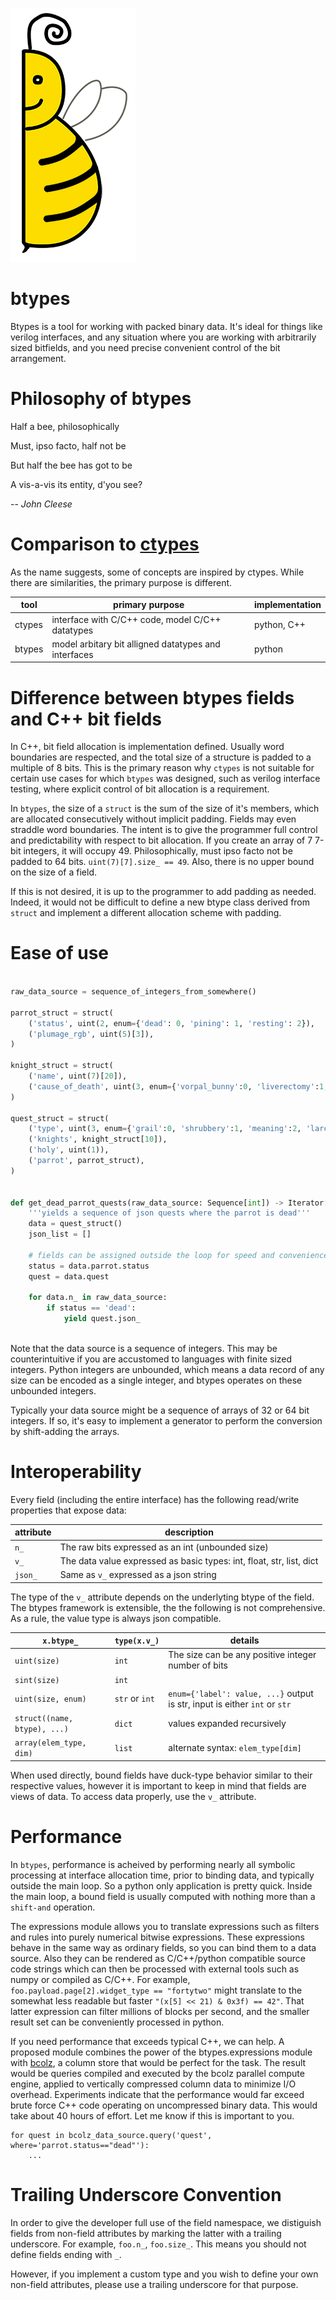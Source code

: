 
![eric half-a-bee](images/b.png)
# btypes

Btypes is a tool for working with packed binary data. It's ideal for things like verilog interfaces, and any situation where you are working with arbitrarily sized bitfields, and you need precise convenient control of the bit arrangement.

# Philosophy of btypes

Half a bee, philosophically

Must, ipso facto, half not be

But half the bee has got to be

A vis-a-vis its entity, d'you see?

-- *John Cleese*

# Comparison to [ctypes](https://docs.python.org/3/library/ctypes.html)

As the name suggests, some of concepts are inspired by ctypes. While there are similarities, the primary purpose is different.

| **tool** | **primary purpose** | **implementation** |
|----|--------|-------|
| ctypes | interface with C/C++ code, model C/C++ datatypes | python, C++ |
| btypes | model arbitary bit alligned datatypes and interfaces | python |


# Difference between btypes fields and C++ bit fields

In C++, bit field allocation is implementation defined. Usually word boundaries are respected, and the total size of a structure is padded to a multiple of 8 bits. This is the primary reason why `ctypes` is not suitable for certain use cases for which `btypes` was designed, such as verilog interface testing, where explicit control of bit allocation is a requirement.

In `btypes`, the size of a `struct` is the sum of the size of it's members, which are allocated consecutively without implicit padding. Fields may even straddle word boundaries. The intent is to give the programmer full control and predictability with respect to bit allocation. If you create an array of 7 7-bit integers, it will occupy 49. Philosophically, must ipso facto not be padded to 64 bits. `uint(7)[7].size_ == 49`. Also, there is no upper bound on the size of a field.

If this is not desired, it is up to the programmer to add padding as needed. Indeed, it would not be difficult to define a new btype class derived from `struct` and implement a different allocation scheme with padding.

# Ease of use

``` python

raw_data_source = sequence_of_integers_from_somewhere()

parrot_struct = struct(
    ('status', uint(2, enum={'dead': 0, 'pining': 1, 'resting': 2}),
    ('plumage_rgb', uint(5)[3]),
) 

knight_struct = struct(
    ('name', uint(7)[20]),
    ('cause_of_death', uint(3, enum={'vorpal_bunny':0, 'liverectomy':1, 'ni':2, 'question':3, 'gourd':4}),
)

quest_struct = struct(
    ('type', uint(3, enum={'grail':0, 'shrubbery':1, 'meaning':2, 'larch':3, 'gourd':4}),
    ('knights', knight_struct[10]),
    ('holy', uint(1)),
    ('parrot', parrot_struct),
)


def get_dead_parrot_quests(raw_data_source: Sequence[int]) -> Iterator[str]:
    '''yields a sequence of json quests where the parrot is dead'''
    data = quest_struct()
    json_list = []
    
    # fields can be assigned outside the loop for speed and convenience
    status = data.parrot.status
    quest = data.quest

    for data.n_ in raw_data_source:
        if status == 'dead':
            yield quest.json_
            
```

Note that the data source is a sequence of integers.
This may be counterintuitive if you are accustomed to languages with finite sized integers.
Python integers are unbounded, which means a data record of any size can be encoded as a single integer, and btypes operates on these unbounded integers.

Typically your data source might be a sequence of arrays of 32 or 64 bit integers.
If so, it's easy to implement a generator to perform the conversion by shift-adding the arrays.

# Interoperability

Every field (including the entire interface) has the following read/write properties that expose data:

| attribute | description |
|--|--|
| `n_` | The raw bits expressed as an int (unbounded size) |
| `v_` | The data value expressed as basic types: int, float, str, list, dict |
| `json_` | Same as `v_` expressed as a json string |

The type of the `v_` attribute depends on the underlyting btype of the field.
The btypes framework is extensible, the the following is not comprehensive.
As a rule, the value type is always json compatible.

| `x.btype_` | `type(x.v_)` | details |
|--|--|--|
| `uint(size)` | `int` | The size can be any positive integer number of bits |
| `sint(size)` | `int` | |
| `uint(size, enum)` | `str` or `int` | `enum={'label': value, ...}` output is str, input is either `int` or `str` 
| `struct((name, btype), ...)` | `dict` | values expanded recursively |
| `array(elem_type, dim)` | `list` | alternate syntax: `elem_type[dim]` |

When used directly, bound fields have duck-type behavior similar to their respective values, however it is important to keep in mind that fields are views of data. To access data properly, use the `v_` attribute.

# Performance

In `btypes`, performance is acheived by performing nearly all symbolic processing at interface allocation time, prior to binding data, and typically outside the main loop. So a python only application is pretty quick. Inside the main loop, a bound field is usually computed with nothing more than a `shift-and` operation.

The expressions module allows you to translate expressions such as filters and rules into purely numerical bitwise expressions. These expressions behave in the same way as ordinary fields, so you can bind them to a data source. Also they can be rendered as C/C++/python compatible source code strings which can then be processed with external tools such as numpy or compiled as C/C++. For example, `foo.payload.page[2].widget_type == "fortytwo"` might translate to the somewhat less readable but faster `"(x[5] << 21) & 0x3f) == 42"`. That latter expression can filter millions of blocks per second, and the smaller result set can be conveniently processed in python. 

If you need performance that exceeds typical C++, we can help. A proposed module combines the power of the btypes.expressions module with [bcolz](https://github.com/Blosc/bcolz), a column store that would be perfect for the task. The result would be queries compiled and executed by the bcolz parallel compute engine, applied to vertically compressed column data to minimize I/O overhead. Experiments indicate that the performance would far exceed brute force C++ code operating on uncompressed binary data. This would take about 40 hours of effort. Let me know if this is important to you. 

```
for quest in bcolz_data_source.query('quest', where='parrot.status=="dead"'):
    ...
```


# Trailing Underscore Convention

In order to give the developer full use of the field namespace, we distiguish fields from non-field attributes by marking the latter with a trailing underscore. For example, `foo.n_`, `foo.size_`. This means you should not define fields ending with `_`.

However, if you implement a custom type and you wish to define your own non-field attributes, please use a trailing underscore for that purpose.

